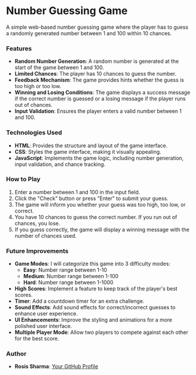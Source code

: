 
# Number Guessing Game

A simple web-based number guessing game where the player has to guess a randomly generated number between 1 and 100 within 10 chances.

### **Features**
- **Random Number Generation**: A random number is generated at the start of the game between 1 and 100.
- **Limited Chances**: The player has 10 chances to guess the number.
- **Feedback Mechanism**: The game provides hints whether the guess is too high or too low.
- **Winning and Losing Conditions**: The game displays a success message if the correct number is guessed or a losing message if the player runs out of chances.
- **Input Validation**: Ensures the player enters a valid number between 1 and 100.

### **Technologies Used**
- **HTML**: Provides the structure and layout of the game interface.
- **CSS**: Styles the game interface, making it visually appealing.
- **JavaScript**: Implements the game logic, including number generation, input validation, and chance tracking.

### **How to Play**
1. Enter a number between 1 and 100 in the input field.
2. Click the "Check" button or press "Enter" to submit your guess.
3. The game will inform you whether your guess was too high, too low, or correct.
4. You have 10 chances to guess the correct number. If you run out of chances, you lose.
5. If you guess correctly, the game will display a winning message with the number of chances used.

### **Future Improvements**
- **Game Modes**: I will categorize this game into 3 difficulty modes:
  - **Easy**: Number range between 1-10
  - **Medium**: Number range between 1-100
  - **Hard**: Number range between 1-1000
- **High Scores**: Implement a feature to keep track of the player's best scores.
- **Timer**: Add a countdown timer for an extra challenge.
- **Sound Effects**: Add sound effects for correct/incorrect guesses to enhance user experience.
- **UI Enhancements**: Improve the styling and animations for a more polished user interface.
- **Multiple Player Mode**: Allow two players to compete against each other for the best score.

### **Author**
- **Rosis Sharma**: [Your GitHub Profile](https://github.com/rosheesh7)
```
